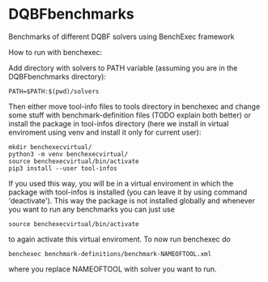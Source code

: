 # DQBFbenchmarks
Benchmarks of different DQBF solvers using BenchExec framework


How to run with benchexec:

Add directory with solvers to PATH variable (assuming you are in the DQBFbenchmarks directory):
```
PATH=$PATH:$(pwd)/solvers
```
Then either move tool-info files to tools directory in benchexec and change some stuff with benchmark-definition files (TODO explain both better) or install the package in tool-infos directory (here we install in virtual enviroment using venv and install it only for current user):
```
mkdir benchexecvirtual/
python3 -m venv benchexecvirtual/
source benchexecvirtual/bin/activate
pip3 install --user tool-infos
```
If you used this way, you will be in a virtual enviroment in which the package with tool-infos is installed (you can leave it by using command 'deactivate'). This way the package is not installed globally and whenever you want to run any benchmarks you can just use
```
source benchexecvirtual/bin/activate
```
to again activate this virtual enviroment. To now run benchexec do
```
benchexec benchmark-definitions/benchmark-NAMEOFTOOL.xml
```
where you replace NAMEOFTOOL with solver you want to run.